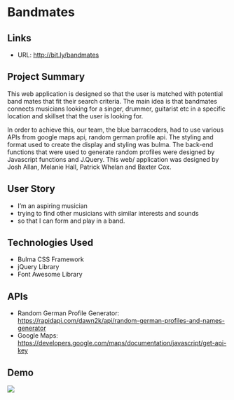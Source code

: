 # Bandmates

## Links

- URL: http://bit.ly/bandmates

## Project Summary

This web application is designed so that the user is matched with potential band mates that fit their search criteria. The main idea is that bandmates connects musicians looking for a singer, drummer, guitarist etc in a specific location and skillset that the user is looking for.

In order to achieve this, our team, the blue barracoders, had to use various APIs from google maps api, random german profile api. The styling and format used to create the display and styling was bulma. The back-end functions that were used to generate random profiles were designed by Javascript functions and J.Query. This web/ application was designed by Josh Allan, Melanie Hall, Patrick Whelan and Baxter Cox.

## User Story

- I’m an aspiring musician
- trying to find other musicians with similar interests and sounds
- so that I can form and play in a band.

## Technologies Used

- Bulma CSS Framework
- jQuery Library
- Font Awesome Library

## APIs

- Random German Profile Generator: https://rapidapi.com/dawn2k/api/random-german-profiles-and-names-generator
- Google Maps: https://developers.google.com/maps/documentation/javascript/get-api-key

## Demo

![](img/giphy.gif)
